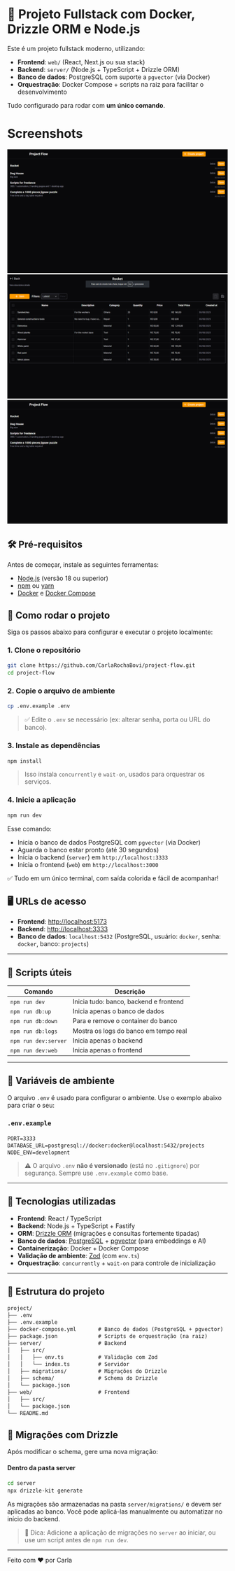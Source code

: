 

# 🚀 Projeto Fullstack com Docker, Drizzle ORM e Node.js

Este é um projeto fullstack moderno, utilizando:
- **Frontend**: `web/` (React, Next.js ou sua stack)
- **Backend**: `server/` (Node.js + TypeScript + Drizzle ORM)
- **Banco de dados**: PostgreSQL com suporte a `pgvector` (via Docker)
- **Orquestração**: Docker Compose + scripts na raiz para facilitar o desenvolvimento

Tudo configurado para rodar com **um único comando**.



# Screenshots

![Website Screenshot](./assets/website-screenshot.png)
![Website Screenshot 2](./assets/website-screenshot-2.png)
![Responsive Website Screenshot](./assets/website-screenshot.png)


## 🛠️ Pré-requisitos
Antes de começar, instale as seguintes ferramentas:

- [Node.js](https://nodejs.org/) (versão 18 ou superior)
- [npm](https://www.npmjs.com/) ou [yarn](https://yarnpkg.com/)
- [Docker](https://www.docker.com/) e [Docker Compose](https://docs.docker.com/compose/)


## 🚀 Como rodar o projeto

Siga os passos abaixo para configurar e executar o projeto localmente:

### 1. Clone o repositório
```bash
git clone https://github.com/CarlaRochaBovi/project-flow.git
cd project-flow
```

### 2. Copie o arquivo de ambiente
```bash
cp .env.example .env
```
> ✅ Edite o `.env` se necessário (ex: alterar senha, porta ou URL do banco).

### 3. Instale as dependências
```bash
npm install
```
> Isso instala `concurrently` e `wait-on`, usados para orquestrar os serviços.

### 4. Inicie a aplicação
```bash
npm run dev
```

Esse comando:
- Inicia o banco de dados PostgreSQL com `pgvector` (via Docker)
- Aguarda o banco estar pronto (até 30 segundos)
- Inicia o backend (`server`) em `http://localhost:3333`
- Inicia o frontend (`web`) em `http://localhost:3000`

✅ Tudo em um único terminal, com saída colorida e fácil de acompanhar!


## 🖥️ URLs de acesso

- **Frontend**: [http://localhost:5173](http://localhost:5173)
- **Backend**: [http://localhost:3333](http://localhost:3333)
- **Banco de dados**: `localhost:5432` (PostgreSQL, usuário: `docker`, senha: `docker`, banco: `projects`)

---

## 🧰 Scripts úteis

| Comando | Descrição |
|--------|-----------|
| `npm run dev` | Inicia tudo: banco, backend e frontend |
| `npm run db:up` | Inicia apenas o banco de dados |
| `npm run db:down` | Para e remove o container do banco |
| `npm run db:logs` | Mostra os logs do banco em tempo real |
| `npm run dev:server` | Inicia apenas o backend |
| `npm run dev:web` | Inicia apenas o frontend |

---

## 🔐 Variáveis de ambiente

O arquivo `.env` é usado para configurar o ambiente. Use o exemplo abaixo para criar o seu:

### `.env.example`
```env
PORT=3333
DATABASE_URL=postgresql://docker:docker@localhost:5432/projects
NODE_ENV=development
```

> ⚠️ O arquivo `.env` **não é versionado** (está no `.gitignore`) por segurança. Sempre use `.env.example` como base.

---

## 🐳 Tecnologias utilizadas

- **Frontend**: React / TypeScript
- **Backend**: Node.js + TypeScript + Fastify
- **ORM**: [Drizzle ORM](https://orm.drizzle.team/) (migrações e consultas fortemente tipadas)
- **Banco de dados**: [PostgreSQL](https://www.postgresql.org/) + [pgvector](https://github.com/pgvector/pgvector) (para embeddings e AI)
- **Containerização**: Docker + Docker Compose
- **Validação de ambiente**: [Zod](https://zod.dev/) (com `env.ts`)
- **Orquestração**: `concurrently` + `wait-on` para controle de inicialização

---

## 📂 Estrutura do projeto

```
project/
├── .env
├── .env.example
├── docker-compose.yml       # Banco de dados (PostgreSQL + pgvector)
├── package.json             # Scripts de orquestração (na raiz)
├── server/                  # Backend
│   ├── src/
│   │   ├── env.ts           # Validação com Zod
│   │   └── index.ts         # Servidor
│   ├── migrations/          # Migrações do Drizzle
│   ├── schema/              # Schema do Drizzle
│   └── package.json
├── web/                     # Frontend
│   ├── src/
│   └── package.json
└── README.md
```



## 🔄 Migrações com Drizzle

Após modificar o schema, gere uma nova migração:



#### Dentro da pasta server

```bash
cd server
npx drizzle-kit generate
```

As migrações são armazenadas na pasta `server/migrations/` e devem ser aplicadas ao banco. Você pode aplicá-las manualmente ou automatizar no início do backend.

> 🔁 Dica: Adicione a aplicação de migrações no `server` ao iniciar, ou use um script antes de `npm run dev`.


---


Feito com ❤️ por Carla